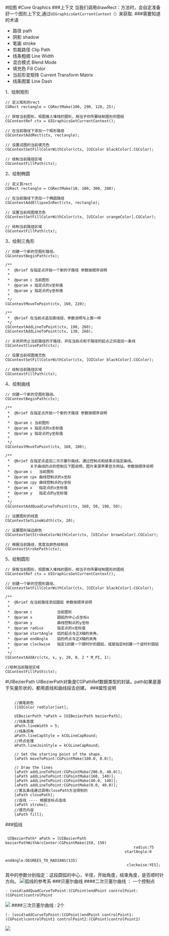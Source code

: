 #绘图
#Core Graphics
###上下文
当我们调用drawRect：方法时，会自定准备好一个图形上下文,通过`UIGraphicsGetCurrentContext（）`来获取.
###需要知道的术语
- 路径 path 
- 阴影 shadow 
- 笔画 stroke 
- 剪裁路径 Clip Path 
- 线条粗细 Line Width 
- 混合模式 Blend Mode 
- 填充色 Fill Color 
- 当前形变矩阵 Current Transform Matrix 
- 线条图案 Line Dash 

1、绘制矩形

    // 定义矩形的rect
    CGRect rectangle = CGRectMake(100, 290, 120, 25);
     
    // 获取当前图形，视图推入堆栈的图形，相当于你所要绘制图形的图纸
    CGContextRef ctx = UIGraphicsGetCurrentContext();
     
    // 在当前路径下添加一个矩形路径
    CGContextAddRect(ctx, rectangle);
     
    // 设置试图的当前填充色
    CGContextSetFillColorWithColor(ctx, [UIColor blackColor].CGColor);
     
    // 绘制当前路径区域
    CGContextFillPath(ctx);

2、绘制椭圆
      
    // 定义其rect
    CGRect rectangle = CGRectMake(10, 100, 300, 280);
     
    // 在当前路径下添加一个椭圆路径
    CGContextAddEllipseInRect(ctx, rectangle);
     
    // 设置当前视图填充色
    CGContextSetFillColorWithColor(ctx, [UIColor orangeColor].CGColor);
     
    // 绘制当前路径区域
    CGContextFillPath(ctx); 
3、绘制三角形
  
     
    // 创建一个新的空图形路径。
    CGContextBeginPath(ctx);
     
    /** 
     *  @brief 在指定点开始一个新的子路径 参数按顺序说明
     * 
     *  @param c 当前图形
     *  @param x 指定点的x坐标值 
     *  @param y 指定点的y坐标值
     *
     */
    CGContextMoveToPoint(ctx, 160, 220);
     
    /** 
     *  @brief 在当前点追加直线段，参数说明与上面一样
     */
    CGContextAddLineToPoint(ctx, 190, 260);
    CGContextAddLineToPoint(ctx, 130, 260);
     
    // 关闭并终止当前路径的子路径，并在当前点和子路径的起点之间追加一条线
    CGContextClosePath(ctx);
 
    // 设置当前视图填充色
    CGContextSetFillColorWithColor(ctx, [UIColor blackColor].CGColor);
     
    // 绘制当前路径区域
    CGContextFillPath(ctx);

4、绘制曲线
       
    // 创建一个新的空图形路径。
    CGContextBeginPath(ctx);
     
    /**
     *  @brief 在指定点开始一个新的子路径 参数按顺序说明
     *
     *  @param c 当前图形
     *  @param x 指定点的x坐标值
     *  @param y 指定点的y坐标值
     *
     */   
    CGContextMoveToPoint(ctx, 160, 100);
     
    /**
     *  @brief 在指定点追加二次贝塞尔曲线，通过控制点和结束点指定曲线。
     *         关于曲线的点的控制见下图说明，图片来源苹果官方网站。参数按顺序说明
     *  @param c   当前图形
     *  @param cpx 曲线控制点的x坐标
     *  @param cpy 曲线控制点的y坐标
     *  @param x   指定点的x坐标值
     *  @param y   指定点的y坐标值
     *
     */
    CGContextAddQuadCurveToPoint(ctx, 160, 50, 190, 50);
     
    // 设置图形的线宽
    CGContextSetLineWidth(ctx, 20);
     
    // 设置图形描边颜色
    CGContextSetStrokeColorWithColor(ctx, [UIColor brownColor].CGColor);
     
    // 根据当前路径，宽度及颜色绘制线
    CGContextStrokePath(ctx);       

5、绘制圆形

     
    // 获取当前图形，视图推入堆栈的图形，相当于你所要绘制图形的图纸
    CGContextRef ctx = UIGraphicsGetCurrentContext();
     
    // 创建一个新的空图形路径。
    CGContextSetFillColorWithColor(ctx, [UIColor blackColor].CGColor);
     
    /**
     *  @brief 在当前路径添加圆弧 参数按顺序说明
     *  
     *  @param c           当前图形
     *  @param x           圆弧的中心点坐标x
     *  @param y           曲线控制点的y坐标
     *  @param radius      指定点的x坐标值
     *  @param startAngle  弧的起点与正X轴的夹角，
     *  @param endAngle    弧的终点与正X轴的夹角
     *  @param clockwise   指定1创建一个顺时针的圆弧，或是指定0创建一个逆时针圆弧
     *
     */
    CGContextAddArc(ctx, x, y, 20, 0, 2 * M_PI, 1);
     
    //绘制当前路径区域
    CGContextFillPath(ctx);

#UIBezierPath
UIBezierPath对象是CGPathRef数据类型的封装。path如果是基于矢量形状的，都用直线和曲线段去创建。
###属性说明
<pre><code>
    //画笔颜色
    [[UIColor redColor]set];
    
    UIBezierPath *aPath = [UIBezierPath bezierPath];
    //线条宽度
    aPath.lineWidth = 5;
    //线条拐角
    aPath.lineCapStyle = kCGLineCapRound;
    //终点处理
    aPath.lineJoinStyle = kCGLineCapRound;
    
    // Set the starting point of the shape.
    [aPath moveToPoint:CGPointMake(100.0, 0.0)];
    
    // Draw the lines
    [aPath addLineToPoint:CGPointMake(200.0, 40.0)];
    [aPath addLineToPoint:CGPointMake(160, 140)];
    [aPath addLineToPoint:CGPointMake(40.0, 140)];
    [aPath addLineToPoint:CGPointMake(0.0, 40.0)];
    //第五条线通过调用closePath方法得到的
    [aPath closePath];
    //连线 ---- 根据坐标点连线
    [aPath stroke];
    //填充内容
    [aPath fill];
</code></pre>

###弧线
<pre><code>
 UIBezierPath* aPath = [UIBezierPath bezierPathWithArcCenter:CGPointMake(150, 150)  
                                                         radius:75  
                                                     startAngle:0  
                                                       endAngle:DEGREES_TO_RADIANS(135)  
                                                      clockwise:YES];  
</code></pre>
其中的参数分别指定：这段圆弧的中心，半径，开始角度，结束角度，是否顺时针方向。
![弧线的参考系](http://img.blog.csdn.net/20130904200813921?watermark/2/text/aHR0cDovL2Jsb2cuY3Nkbi5uZXQvY3JheW9uZGVuZw==/font/5a6L5L2T/fontsize/400/fill/I0JBQkFCMA==/dissolve/70/gravity/SouthEast)
###贝塞尔曲线
####二次贝塞尔曲线 ： 一个控制点
<pre><code>- (void)addQuadCurveToPoint:(CGPoint)endPoint controlPoint:(CGPoint)controlPoint</code></pre>
![](http://img.blog.csdn.net/20130904201943296?watermark/2/text/aHR0cDovL2Jsb2cuY3Nkbi5uZXQvY3JheW9uZGVuZw==/font/5a6L5L2T/fontsize/400/fill/I0JBQkFCMA==/dissolve/70/gravity/SouthEast)
####三次贝塞尔曲线 : 2个
<pre><code>(- (void)addCurveToPoint:(CGPoint)endPoint controlPoint1:(CGPoint)controlPoint1 controlPoint2:(CGPoint)controlPoint2)</code></pre>
![](http://img.blog.csdn.net/20130904201939421?watermark/2/text/aHR0cDovL2Jsb2cuY3Nkbi5uZXQvY3JheW9uZGVuZw==/font/5a6L5L2T/fontsize/400/fill/I0JBQkFCMA==/dissolve/70/gravity/SouthEast)

